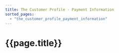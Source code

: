 ```yaml
---
title: The Customer Profile - Payment Information
sorted_pages:
  - "the_customer_profile_payment_information"
---
```

# {{page.title}}
